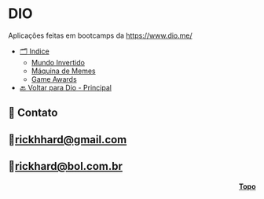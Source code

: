 # DIO
Aplicações feitas em bootcamps da https://www.dio.me/


* [🗂️ Indice](#funciona)
    * [Mundo Invertido](https://github.com/RickHardBR/DIO/tree/main/Mundo-Invertido-Dio)
    * [Máquina de Memes](https://github.com/RickHardBR/DIO/tree/main/maquinaDeMeme)
    * [Game Awards](https://github.com/RickHardBR/DIO/tree/main/dio-game-awards)
* [🔙 Voltar para Dio - Principal](https://github.com/RickHardBR/DIO)

## 💛 Contato

## 📧rickhhard@gmail.com

## 📧rickhard@bol.com.br

<h4 align="right"><a href="#topo">Topo</a></h4>
